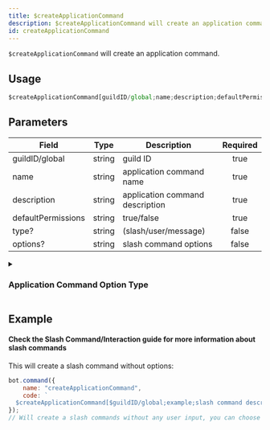 ```yaml
---
title: $createApplicationCommand
description: $createApplicationCommand will create an application command.
id: createApplicationCommand
---
```


`$createApplicationCommand` will create an application command.

## Usage

```js
$createApplicationCommand[guildID/global;name;description;defaultPermission;type?;options?]
```

## Parameters

| Field              | Type   | Description                     | Required |
|--------------------|--------|---------------------------------|:--------:|
| guildID/global     | string | guild ID                        |   true   |
| name               | string | application command name        |   true   |
| description        | string | application command description |   true   |
| defaultPermissions | string | true/false                      |   true   |
| type?              | string | (slash/user/message)            |  false   |
| options?           | string | slash command options           |  false   |

<details>
  <summary><h3> Application Command Option Type </h3></summary>

| NAME              | ID  | NOTE                                                                                         |
|-------------------|-----|----------------------------------------------------------------------------------------------|
| SUB_COMMAND       | 1   |                                                                                              |
| SUB_COMMAND_GROUP | 2   |                                                                                              |
| STRING            | 3   |                                                                                              |
| INTEGER           | 4   | Any Integer between -2^53 and 2^53                                                           |
| BOOLEAN           | 5   |                                                                                              |
| USER              | 6   |                                                                                              |
| CHANNEL           | 7   | Includes all channel types + categories                                                      |
| ROLE              | 8   |                                                                                              |
| MENTIONABLE       | 9   | Includes users and roles                                                                     |
| NUMBER            | 10  | Any double between -2^53 and 2^53                                                            |
| ATTACHMENT        | 11  | [attachment](https://discord.com/developers/docs/resources/channel#attachment-object) object |

#### You can find more information in the [official documention of Discord's API](https://discord.com/developers/docs/interactions/application-commands#application-command-object-application-command-option-type).

</details>

## Example

#### Check the Slash Command/Interaction guide for more information about slash commands

This will create a slash command without options:

```js
bot.command({
    name: "createApplicationCommand",
    code: `
  $createApplicationCommand[$guildID/global;example;slash command description!;true;slash]`
});
// Will create a slash commands without any user input, you can choose between global/$guildID to create a command globally or only for a specific guild.
```
